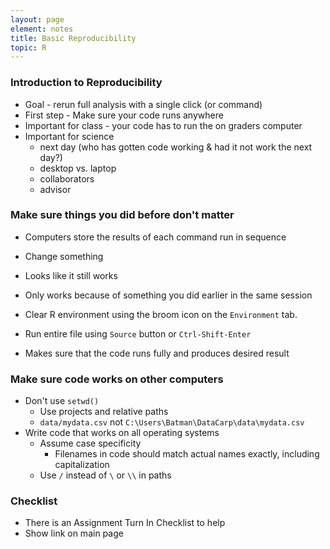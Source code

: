 ```yaml
---
layout: page
element: notes
title: Basic Reproducibility
topic: R
---
```


### Introduction to Reproducibility

* Goal - rerun full analysis with a single click (or command)
* First step - Make sure your code runs anywhere
* Important for class - your code has to run the on graders computer
* Important for science
    * next day (who has gotten code working & had it not work the next day?)
	* desktop vs. laptop
	* collaborators
	* advisor

### Make sure things you did before don't matter

* Computers store the results of each command run in sequence
* Change something
* Looks like it still works
* Only works because of something you did earlier in the same session

* Clear R environment using the broom icon on the `Environment` tab.
* Run entire file using `Source` button or `Ctrl-Shift-Enter`
* Makes sure that the code runs fully and produces desired result

### Make sure code works on other computers

* Don't use `setwd()`
    * Use projects and relative paths
    * `data/mydata.csv` not `C:\Users\Batman\DataCarp\data\mydata.csv`
* Write code that works on all operating systems
    * Assume case specificity
	    * Filenames in code should match actual names exactly, including capitalization
	* Use `/` instead of `\` or `\\` in paths

### Checklist

* There is an Assignment Turn In Checklist to help
* Show link on main page
